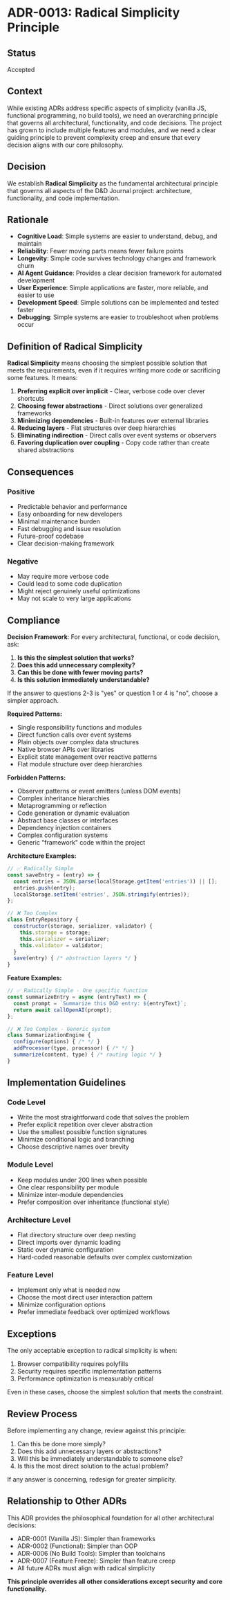 # ADR-0013: Radical Simplicity Principle

## Status
Accepted

## Context
While existing ADRs address specific aspects of simplicity (vanilla JS, functional programming, no build tools), we need an overarching principle that governs all architectural, functionality, and code decisions. The project has grown to include multiple features and modules, and we need a clear guiding principle to prevent complexity creep and ensure that every decision aligns with our core philosophy.

## Decision
We establish **Radical Simplicity** as the fundamental architectural principle that governs all aspects of the D&D Journal project: architecture, functionality, and code implementation.

## Rationale
- **Cognitive Load**: Simple systems are easier to understand, debug, and maintain
- **Reliability**: Fewer moving parts means fewer failure points
- **Longevity**: Simple code survives technology changes and framework churn
- **AI Agent Guidance**: Provides a clear decision framework for automated development
- **User Experience**: Simple applications are faster, more reliable, and easier to use
- **Development Speed**: Simple solutions can be implemented and tested faster
- **Debugging**: Simple systems are easier to troubleshoot when problems occur

## Definition of Radical Simplicity
**Radical Simplicity** means choosing the simplest possible solution that meets the requirements, even if it requires writing more code or sacrificing some features. It means:

1. **Preferring explicit over implicit** - Clear, verbose code over clever shortcuts
2. **Choosing fewer abstractions** - Direct solutions over generalized frameworks
3. **Minimizing dependencies** - Built-in features over external libraries
4. **Reducing layers** - Flat structures over deep hierarchies
5. **Eliminating indirection** - Direct calls over event systems or observers
6. **Favoring duplication over coupling** - Copy code rather than create shared abstractions

## Consequences
### Positive
- Predictable behavior and performance
- Easy onboarding for new developers
- Minimal maintenance burden
- Fast debugging and issue resolution
- Future-proof codebase
- Clear decision-making framework

### Negative
- May require more verbose code
- Could lead to some code duplication
- Might reject genuinely useful optimizations
- May not scale to very large applications

## Compliance
**Decision Framework**: For every architectural, functional, or code decision, ask:
1. **Is this the simplest solution that works?**
2. **Does this add unnecessary complexity?**
3. **Can this be done with fewer moving parts?**
4. **Is this solution immediately understandable?**

If the answer to questions 2-3 is "yes" or question 1 or 4 is "no", choose a simpler approach.

**Required Patterns:**
- Single responsibility functions and modules
- Direct function calls over event systems
- Plain objects over complex data structures
- Native browser APIs over libraries
- Explicit state management over reactive patterns
- Flat module structure over deep hierarchies

**Forbidden Patterns:**
- Observer patterns or event emitters (unless DOM events)
- Complex inheritance hierarchies
- Metaprogramming or reflection
- Code generation or dynamic evaluation
- Abstract base classes or interfaces
- Dependency injection containers
- Complex configuration systems
- Generic "framework" code within the project

**Architecture Examples:**
```javascript
// ✅ Radically Simple
const saveEntry = (entry) => {
  const entries = JSON.parse(localStorage.getItem('entries')) || [];
  entries.push(entry);
  localStorage.setItem('entries', JSON.stringify(entries));
};

// ❌ Too Complex
class EntryRepository {
  constructor(storage, serializer, validator) {
    this.storage = storage;
    this.serializer = serializer;
    this.validator = validator;
  }
  save(entry) { /* abstraction layers */ }
}
```

**Feature Examples:**
```javascript
// ✅ Radically Simple - One specific function
const summarizeEntry = async (entryText) => {
  const prompt = `Summarize this D&D entry: ${entryText}`;
  return await callOpenAI(prompt);
};

// ❌ Too Complex - Generic system
class SummarizationEngine {
  configure(options) { /* */ }
  addProcessor(type, processor) { /* */ }
  summarize(content, type) { /* routing logic */ }
}
```

## Implementation Guidelines

### Code Level
- Write the most straightforward code that solves the problem
- Prefer explicit repetition over clever abstraction
- Use the smallest possible function signatures
- Minimize conditional logic and branching
- Choose descriptive names over brevity

### Module Level  
- Keep modules under 200 lines when possible
- One clear responsibility per module
- Minimize inter-module dependencies
- Prefer composition over inheritance (functional style)

### Architecture Level
- Flat directory structure over deep nesting
- Direct imports over dynamic loading
- Static over dynamic configuration
- Hard-coded reasonable defaults over complex customization

### Feature Level
- Implement only what is needed now
- Choose the most direct user interaction pattern
- Minimize configuration options
- Prefer immediate feedback over optimized workflows

## Exceptions
The only acceptable exception to radical simplicity is when:
1. Browser compatibility requires polyfills
2. Security requires specific implementation patterns
3. Performance optimization is measurably critical

Even in these cases, choose the simplest solution that meets the constraint.

## Review Process
Before implementing any change, review against this principle:
1. Can this be done more simply?
2. Does this add unnecessary layers or abstractions?
3. Will this be immediately understandable to someone else?
4. Is this the most direct solution to the actual problem?

If any answer is concerning, redesign for greater simplicity.

## Relationship to Other ADRs
This ADR provides the philosophical foundation for all other architectural decisions:
- ADR-0001 (Vanilla JS): Simpler than frameworks
- ADR-0002 (Functional): Simpler than OOP
- ADR-0006 (No Build Tools): Simpler than toolchains
- ADR-0007 (Feature Freeze): Simpler than feature creep
- All future ADRs must align with radical simplicity

**This principle overrides all other considerations except security and core functionality.**